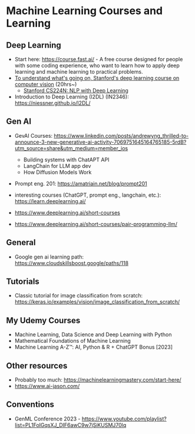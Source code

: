 # Machine Learning Courses and Learning

## Deep Learning
* Start here: https://course.fast.ai/ - A free course designed for people with some coding experience, who want to learn how to apply deep learning and machine learning to practical problems.
* [To understand what's going on, Stanford's deep learning course on computer vision](https://www.youtube.com/watch?v=vT1JzLTH4G4&list=PLC1qU-LWwrF64f4QKQT-Vg5Wr4qEE1Zxk) (20hrs~)
  * [Stanford CS224N: NLP with Deep Learning](https://www.youtube.com/watch?v=rmVRLeJRkl4&list=PLoROMvodv4rOSH4v6133s9LFPRHjEmbmJ)
* Introduction to Deep Learning (I2DL) (IN2346): https://niessner.github.io/I2DL/

## Gen AI
* GevAI Courses: https://www.linkedin.com/posts/andrewyng_thrilled-to-announce-3-new-generative-ai-activity-7069751645164765185-5rdB?utm_source=share&utm_medium=member_ios
  * Building systems with ChatAPT API
  * LangChain for LLM app dev
  * How Diffusion Models Work

* Prompt eng. 201: https://amatriain.net/blog/prompt201
* interesting courses (ChatGPT, prompt eng., langchain, etc.): https://learn.deeplearning.ai/
 * https://www.deeplearning.ai/short-courses
 * https://www.deeplearning.ai/short-courses/pair-programming-llm/

## General 
* Google gen ai learning path: https://www.cloudskillsboost.google/paths/118
  

## Tutorials
* Classic tutorial for image classification from scratch: https://keras.io/examples/vision/image_classification_from_scratch/

## My Udemy Courses
* Machine Learning, Data Science and Deep Learning with Python
* Mathematical Foundations of Machine Learning
* Machine Learning A-Z™: AI, Python & R + ChatGPT Bonus [2023]

## Other resources
* Probably too much: https://machinelearningmastery.com/start-here/
* https://www.ai-jason.com/

## Conventions
* GenML Conference 2023 - https://www.youtube.com/playlist?list=PL1FoIGqsXJ_DIF6awC9w7jSiKUSMJ70lq


